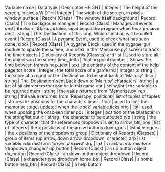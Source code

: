 Variable name | Data type | Descripton
HEIGHT | Integer | The height of the screen, in pixels
WIDTH | Integer | The width of the screen, in pixels
window_surface | Record (Class) | The window itself 
background | Record (Class) | The background
manager | Record (Class) | Manages all events
end | Boolean | Starts as false, used to quit the program when the x pressed
dest | string | The 'Destination' of this loop. Which function will be called.
event | Record (Class) | A pygame Event, used to check what has been done.
clock | Record (Class) | A pygame Clock, used in the pygame_gui module to update the screen, and used in the 'Memorise.py' screen to track the time
objects | Dictionary of Records (Classes) and list | Used to store all the objects on the screen
time_delta | floating point number | Shows the time between frames
help_text | text | the entirety of the content of the help page
tot_score | Integer | the total score of a game
rnd | Integer or string | the score of a round or the 'Destination' to be sent back to 'Main.py'
disp | string | The 'Destination' sent back down to 'Main.py'
characters | string | a list of all characters that can be in this game
out | string/int | the variable to be returned
mem | string | the value returned from 'Memorise.py'
rep | string | the value returned from 'Repeat.py'
positions | list of tuples of tuples | strores the positions for the characters
timer | float | used to time the memorise stage, updated when the 'clock' variable ticks
orig | list | used when updating the onscreen timer
pos | integer | position of the character in the string/list
out_c | string | the character to be outputted
typ | string | the type of character that the referenced dropdown is set to
arrow_btn_pos | list of integers | the x positions of the arrow buttons 
drpdn_pos | list of integers | the x positions of the dropdowns
group | Dictionary of Records (Classes) | group of items (up arrow, down arrow, dropdown, character)
arp | list | variable returned form 'arrow_pressed'
drp | list | variable returned form 'dropdown_changed'
up_button | Record (Class) | an up button object
dn_button | Record (Class) | an down button object
dropdown | Record (Class) | a character type dropdown
home_btn | Record (Class) | a home button
help_btn | Record (Class) | a help button
